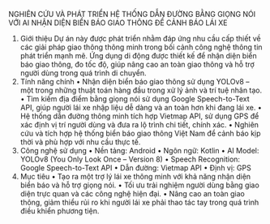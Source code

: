 NGHIÊN CỨU VÀ PHÁT TRIỂN HỆ THỐNG DẪN ĐƯỜNG BẰNG GIỌNG NÓI VỚI AI NHẬN DIỆN BIỂN BÁO GIAO THÔNG ĐỂ CẢNH BÁO LÁI XE
1.	Giới thiệu
Dự án này được phát triển nhằm đáp ứng nhu cầu cấp thiết về các giải pháp giao thông thông minh trong bối cảnh công nghệ thông tin phát triển mạnh mẽ. Ứng dụng di động được thiết kế để nhận diện biển báo giao thông, đo tốc độ, giúp nâng cao an toàn giao thông và hỗ trợ người dùng trong quá trình di chuyển.
2.	Tính năng chính
•	Nhận diện biển báo giao thông sử dụng YOLOv8 – một trong những thuật toán hàng đầu trong xử lý ảnh và trí tuệ nhân tạo.
•	Tìm kiếm địa điểm bằng giọng nói sử dụng Google Speech-to-Text API, giúp người lái xe nhập liệu dễ dàng và an toàn hơn khi đang lái xe.
•	Hệ thống dẫn đường thông minh tích hợp Vietmap API, sử dụng GPS để xác định vị trí người dùng và đưa ra lộ trình chi tiết, chính xác.
•	Nghiên cứu và tích hợp hệ thống biển báo giao thông Việt Nam để cảnh báo kịp thời và phù hợp với nhu cầu thực tế.
3.	Công nghệ sử dụng
•	Nền tảng: Android
•	Ngôn ngữ: Kotlin
•	AI Model: YOLOv8 (You Only Look Once – Version 8)
•	Speech Recognition: Google Speech-to-Text API
•	Dẫn đường: Vietmap API
•	Định vị: GPS
4.	Mục tiêu
•	Tạo ra một trợ lý lái xe thông minh với khả năng nhận diện biển báo và hỗ trợ giọng nói.
•	Tối ưu trải nghiệm người dùng bằng giao diện trực quan và các công nghệ hiện đại.
•	Nâng cao an toàn giao thông, giảm thiểu rủi ro khi người lái xe phải thao tác tay trong quá trình điều khiển phương tiện.


